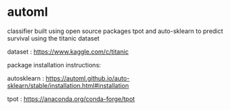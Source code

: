 # automl
classifier built using open source packages tpot and auto-sklearn to predict survival using the titanic dataset

dataset : https://www.kaggle.com/c/titanic

package installation instructions:

autosklearn : https://automl.github.io/auto-sklearn/stable/installation.html#installation

tpot : https://anaconda.org/conda-forge/tpot
